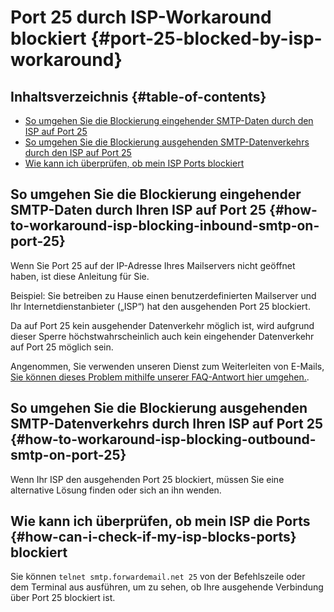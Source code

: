 # Port 25 durch ISP-Workaround blockiert {#port-25-blocked-by-isp-workaround}

## Inhaltsverzeichnis {#table-of-contents}

* [So umgehen Sie die Blockierung eingehender SMTP-Daten durch den ISP auf Port 25](#how-to-workaround-isp-blocking-inbound-smtp-on-port-25)
* [So umgehen Sie die Blockierung ausgehenden SMTP-Datenverkehrs durch den ISP auf Port 25](#how-to-workaround-isp-blocking-outbound-smtp-on-port-25)
* [Wie kann ich überprüfen, ob mein ISP Ports blockiert](#how-can-i-check-if-my-isp-blocks-ports)

## So umgehen Sie die Blockierung eingehender SMTP-Daten durch Ihren ISP auf Port 25 {#how-to-workaround-isp-blocking-inbound-smtp-on-port-25}

Wenn Sie Port 25 auf der IP-Adresse Ihres Mailservers nicht geöffnet haben, ist diese Anleitung für Sie.

Beispiel: Sie betreiben zu Hause einen benutzerdefinierten Mailserver und Ihr Internetdienstanbieter („ISP“) hat den ausgehenden Port 25 blockiert.

Da auf Port 25 kein ausgehender Datenverkehr möglich ist, wird aufgrund dieser Sperre höchstwahrscheinlich auch kein eingehender Datenverkehr auf Port 25 möglich sein.

Angenommen, Sie verwenden unseren Dienst zum Weiterleiten von E-Mails, [Sie können dieses Problem mithilfe unserer FAQ-Antwort hier umgehen.](/faq#can-i-forward-emails-to-ports-other-than-25-eg-if-my-isp-has-blocked-port-25).

## So umgehen Sie die Blockierung ausgehenden SMTP-Datenverkehrs durch Ihren ISP auf Port 25 {#how-to-workaround-isp-blocking-outbound-smtp-on-port-25}

Wenn Ihr ISP den ausgehenden Port 25 blockiert, müssen Sie eine alternative Lösung finden oder sich an ihn wenden.

## Wie kann ich überprüfen, ob mein ISP die Ports {#how-can-i-check-if-my-isp-blocks-ports} blockiert

Sie können `telnet smtp.forwardemail.net 25` von der Befehlszeile oder dem Terminal aus ausführen, um zu sehen, ob Ihre ausgehende Verbindung über Port 25 blockiert ist.